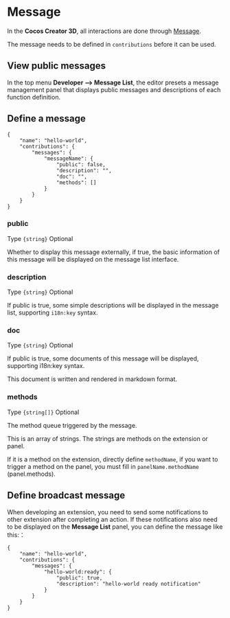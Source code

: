 # Message

In the **Cocos Creator 3D**, all interactions are done through [Message](./messages.md).

The message needs to be defined in `contributions` before it can be used.

## View public messages

In the top menu **Developer --> Message List**, the editor presets a message management panel that displays public messages and descriptions of each function definition.

## Define a message

```json5
{
    "name": "hello-world",
    "contributions": {
        "messages": {
            "messageName": {
                "public": false,
                "description": "",
                "doc": "",
                "methods": []
            }
        }
    }
}
```

### public 

Type `{string}` Optional

Whether to display this message externally, if true, the basic information of this message will be displayed on the message list interface.

### description

Type `{string}` Optional

If public is true, some simple descriptions will be displayed in the message list, supporting `i18n:key` syntax.

### doc

Type `{string}` Optional

If public is true, some documents of this message will be displayed, supporting i18n:key syntax.

This document is written and rendered in markdown format.

### methods

Type `{string[]}` Optional

The method queue triggered by the message.

This is an array of strings. The strings are methods on the extension or panel.

If it is a method on the extension, directly define `methodName`, if you want to trigger a method on the panel, you must fill in `panelName.methodName` (panel.methods).

## Define broadcast message

When developing an extension, you need to send some notifications to other extension after completing an action. If these notifications also need to be displayed on the **Message List** panel, you can define the message like this:：

```json5
{
    "name": "hello-world",
    "contributions": {
        "messages": {
            "hello-world:ready": {
                "public": true,
                "description": "hello-world ready notification"
            }
        }
    }
}
```